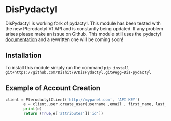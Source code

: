 DisPydactyl
======

DisPydactyl is working fork of pydactyl. This module has been tested with the new Pterodactyl V1 API and is constantly being updated. If any problem arises please make an issue on Github. This module still uses the pydactyl [documentation](https://pydactyl.readthedocs.io/en/latest/) and a rewritten one will be coming soon!


## Installation

To install this module simply run the command ``pip install git+https://github.com/Dishit79/DisPydactyl.git#egg=Dis-pydactyl``


## Example of Account Creation

```python
client = PterodactylClient('http://mypanel.com', 'API KEY')
        e = client.user.create_user(username ,email , first_name, last_name, external_id=None, password=password, root_admin=False, language='en')
        print(e)
        return (True,e['attributes']['id'])
```
